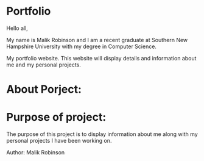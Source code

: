 # Portfolio
Hello all,

My name is Malik Robinson and I am a recent graduate at Southern New Hampshire University with my degree in Computer Science.

My portfolio website. This website will display details and information about me and my personal projects.

# About Porject:

# Purpose of project:

The purpose of this project is to display information about me along with my personal projects I have been working on.

Author: Malik Robinson
